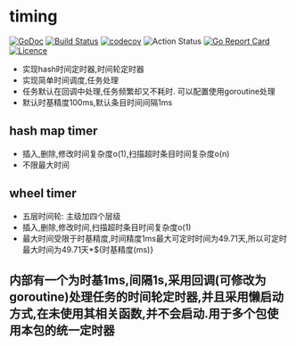 # timing  
[![GoDoc](https://godoc.org/github.com/thinkgos/timing?status.svg)](https://godoc.org/github.com/thinkgos/timing)
[![Build Status](https://travis-ci.org/thinkgos/timing.svg?branch=master)](https://travis-ci.org/thinkgos/timing)
[![codecov](https://codecov.io/gh/thinkgos/timing/branch/master/graph/badge.svg)](https://codecov.io/gh/thinkgos/timing)
![Action Status](https://github.com/thinkgos/timing/workflows/Go/badge.svg)
[![Go Report Card](https://goreportcard.com/badge/github.com/thinkgos/timing)](https://goreportcard.com/report/github.com/thinkgos/timing)
[![Licence](https://img.shields.io/github/license/thinkgos/timing)](https://raw.githubusercontent.com/thinkgos/timing/master/LICENSE)  
 - 实现hash时间定时器,时间轮定时器
 - 实现简单时间调度,任务处理
 - 任务默认在回调中处理,任务频繁却又不耗时. 可以配置使用goroutine处理
 - 默认时基精度100ms,默认条目时间间隔1ms
## hash map timer
 - 插入,删除,修改时间复杂度o(1),扫描超时条目时间复杂度o(n)
 - 不限最大时间

## wheel timer
 - 五层时间轮: 主级加四个层级
 - 插入,删除,修改时间,扫描超时条目时间复杂度o(1)
 - 最大时间受限于时基精度,时间精度1ms最大可定时时间为49.71天,所以可定时最大时间为49.71天*${时基精度(ms)}
 
 ## 内部有一个为时基1ms,间隔1s,采用回调(可修改为goroutine)处理任务的时间轮定时器,并且采用懒启动方式,在未使用其相关函数,并不会启动.用于多个包使用本包的统一定时器